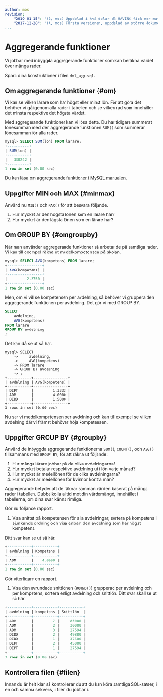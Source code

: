 ```yaml
---
author: mos
revision:
    "2019-01-15": "(B, mos) Uppdelad i två delar då HAVING fick mer material."
    "2017-12-28": "(A, mos) Första versionen, uppdelad av större dokument."
...
```

Aggregerande funktioner
==================================

Vi jobbar med inbyggda aggregerande funktioner som kan beräkna värdet över många rader.

Spara dina konstruktioner i filen `dml_agg.sql`.



Om aggregerande funktioner {#om}
----------------------------------

Vi kan se vilken lärare som har högst eller minst lön. För att göra det behöver vi gå igenom alla rader i tabellen och se vilken rad som innehåller det minsta respektive det högsta värdet.

Med aggregerande funktioner kan vi lösa detta. Du har tidigare summerat lönesumman med den aggregerande funktionen `SUM()` som summerar lönesumman för alla rader.

```sql
mysql> SELECT SUM(lon) FROM larare;
+----------+
| SUM(lon) |
+----------+
|   330242 |
+----------+
1 row in set (0.00 sec)
```

Du kan läsa om [aggregerande funktioner i MySQL manualen](https://dev.mysql.com/doc/refman/8.0/en/group-by-functions.html).



Uppgifter MIN och MAX {#minmax}
----------------------------------

Använd nu `MIN()` och `MAX()` för att besvara följande.

1. Hur mycket är den högsta lönen som en lärare har?
2. Hur mycket är den lägsta lönen som en lärare har?



Om GROUP BY {#omgroupby}
----------------------------------

När man använder aggregerande funktioner så arbetar de på samtliga rader. Vi kan till exempel räkna ut medelkompetensen på skolan.

```sql
mysql> SELECT AVG(kompetens) FROM larare;
+----------------+
| AVG(kompetens) |
+----------------+
|         2.3750 |
+----------------+
1 row in set (0.00 sec)
```

Men, om vi vill se kompetensen per avdelning, så behöver vi gruppera den aggregerande funktionen per avdelning. Det gör vi med GROUP BY.

```sql
SELECT
    avdelning,
    AVG(kompetens)
FROM larare
GROUP BY avdelning
;
```

Det kan då se ut så här.

```text
mysql> SELECT
    ->     avdelning,
    ->     AVG(kompetens)
    -> FROM larare
    -> GROUP BY avdelning
    -> ;
+-----------+----------------+
| avdelning | AVG(kompetens) |
+-----------+----------------+
| DIPT      |         1.3333 |
| ADM       |         4.0000 |
| DIDD      |         1.5000 |
+-----------+----------------+
3 rows in set (0.00 sec)
```

Nu ser vi medelkompetensen per avdelning och kan till exempel se vilken avdelning där vi främst behöver höja kompetensen.



Uppgifter GROUP BY {#groupby}
----------------------------------

Använd de inbyggda aggregerande funktionerna `SUM()`, `COUNT()`, och `AVG()` tillsammans med `GROUP BY`, för att räkna ut  följande:

1. Hur många lärare jobbar på de olika avdelningarna?
2. Hur mycket betalar respektive avdelning ut i lön varje månad?
3. Hur mycket är medellönen för de olika avdelningarna?
3. Hur mycket är medellönen för kvinnor kontra män?


Aggregerande betyder att de räknar samman värden baserat på många rader i tabellen. Dubbelkolla alltid mot din värdemängd, innehållet i tabellerna, om dina svar känns rimliga.

Gör nu följande rapport.

1. Visa snittet på kompetensen för alla avdelningar, sortera på kompetens i sjunkande ordning och visa enbart den avdelning som har högst kompetens.

Ditt svar kan se ut så här.

```sql
+-----------+-----------+
| avdelning | Kompetens |
+-----------+-----------+
| ADM       |    4.0000 |
+-----------+-----------+
1 row in set (0.00 sec)
```

Gör ytterligare en rapport.

1. Visa den avrundade snittlönen (`ROUND()`) grupperad per avdelning och per kompetens, sortera enligt avdelning och snittlön. Ditt svar skall se ut så här.

```sql
+-----------+-----------+-----------+
| avdelning | kompetens | Snittlön  |
+-----------+-----------+-----------+
| ADM       |         7 |     85000 |
| ADM       |         2 |     30000 |
| ADM       |         3 |     27594 |
| DIDD      |         2 |     49880 |
| DIDD      |         1 |     37580 |
| DIPT      |         2 |     45000 |
| DIPT      |         1 |     27594 |
+-----------+-----------+-----------+
7 rows in set (0.00 sec)
```



Kontrollera filen {#filen}
----------------------------------

Innan du är helt klar så kontrollerar du att du kan köra samtliga SQL-satser, i en och samma sekvens, i filen du jobbar i.
